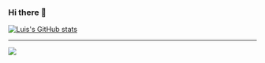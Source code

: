 ### Hi there 👋

<!--
**LuisAPI/LuisAPI** is a ✨ _special_ ✨ repository because its `README.md` (this file) appears on your GitHub profile.

Here are some ideas to get you started:

- 🔭 I’m currently working on ...
- 🌱 I’m currently learning ...
- 👯 I’m looking to collaborate on ...
- 🤔 I’m looking for help with ...
- 💬 Ask me about ...
- 📫 How to reach me: ...
- 😄 Pronouns: ...
- ⚡ Fun fact: ...
-->

[![Luis's GitHub stats](https://github-readme-stats.vercel.app/api?username=LuisAPI)](https://github.com/anuraghazra/github-readme-stats)

-----

![](https://social-cdn.vivaldi.net/system/accounts/headers/109/381/802/621/232/583/original/c0ef3a79ad593916.png)